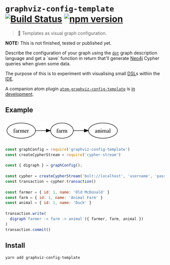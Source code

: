 # `graphviz-config-template` [![Build Status](https://travis-ci.org/sebinsua/graphviz-config-template.png)](https://travis-ci.org/sebinsua/graphviz-config-template) [![npm version](https://badge.fury.io/js/graphviz-config-template.svg)](https://www.npmjs.com/package/graphviz-config-template)
> :art: Templates as visual graph configuration.

**NOTE:** This is not finished, tested or published yet.

Describe the configuration of your graph using the [`dot`](https://en.wikipedia.org/wiki/DOT_(graph_description_language)) graph description language and get a `save` function in return that'll generate [Neo4j](https://neo4j.com/) Cypher queries when given some data.

The purpose of this is to experiment with visualising small [DSL](https://en.wikipedia.org/wiki/Domain-specific_language)s within the [IDE](https://en.wikipedia.org/wiki/Integrated_development_environment).

A companion atom plugin [`atom-graphviz-config-template`](https://github.com/sebinsua/atom-graphviz-config-template) is [in development](https://github.com/sebinsua/graphviz-config-template/issues/1).

## Example

### ![Farm](./preview/farm.png)

```js
const graphConfig = require('graphviz-config-template')
const createCypherStream = require('cypher-stream')

const { digraph } = graphConfig();

const cypher = createCypherStream('bolt://localhost', 'username', 'password')
const transaction = cypher.transaction()

const farmer = { id: 1, name: 'Old McDonald' }
const farm = { id: 1, name: 'Animal Farm' }
const animal = { id: 1, name: 'Duck' }

transaction.write(
  digraph`farmer -> farm -> animal`({ farmer, farm, animal })
)
transaction.commit()
```

## Install

```sh
yarn add graphviz-config-template
```
